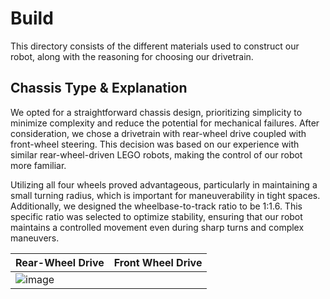 Build
====

This directory consists of the different materials used to construct our robot, along with the reasoning for choosing our drivetrain. 

## Chassis Type & Explanation

We opted for a straightforward chassis design, prioritizing simplicity to minimize complexity and reduce the potential for mechanical failures. After consideration, we chose a drivetrain with rear-wheel drive coupled with front-wheel steering. This decision was based on our experience with similar rear-wheel-driven LEGO robots, making the control of our robot more familiar.

Utilizing all four wheels proved advantageous, particularly in maintaining a small turning radius, which is important for maneuverability in tight spaces. Additionally, we designed the wheelbase-to-track ratio to be 1:1.6. This specific ratio was selected to optimize stability, ensuring that our robot maintains a controlled movement even during sharp turns and complex maneuvers. 

| Rear-Wheel Drive | Front Wheel Drive |
| ---------------- | ----------------- |
| ![image]([https://drive.google.com/uc?id=1Jf-CvguoRfaVFCoVMNndH-xFYlsa_ZU-](https://drive.google.com/file/d/1SDZ7UYgAk0bHmONK6WKrsNthqmUGo5we/view?usp=sharing)) |
